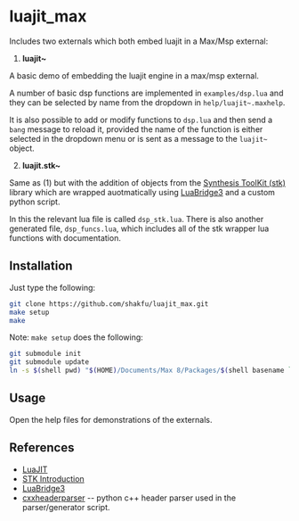 # luajit_max

Includes two externals which both embed luajit in a Max/Msp external:

1. **luajit~**

A basic demo of embedding the luajit engine in a max/msp external.

A number of basic dsp functions are implemented in `examples/dsp.lua` and they can be selected by name from the dropdown in `help/luajit~.maxhelp`.

It is also possible to add or modify functions to `dsp.lua` and then send a `bang` message to reload it, provided the name of the function is either selected in the dropdown menu or is sent as a message to the `luajit~` object.


2. **luajit.stk~**

Same as (1) but with the addition of objects from the [Synthesis ToolKit (stk)](https://github.com/thestk/stk) library which are wrapped auotmatically using [LuaBridge3](https://github.com/kunitoki/LuaBridge3) and a custom python script.

In this the relevant lua file is called `dsp_stk.lua`. There is also another generated file, `dsp_funcs.lua`, which includes all of the stk wrapper lua functions with documentation.


## Installation

Just type the following:

```bash
git clone https://github.com/shakfu/luajit_max.git
make setup
make
```

Note: `make setup` does the following:

```bash
git submodule init
git submodule update
ln -s $(shell pwd) "$(HOME)/Documents/Max 8/Packages/$(shell basename `pwd`)"
```

## Usage

Open the help files for demonstrations of the externals.


## References

- [LuaJIT](https://luajit.org)
- [STK Introduction](http://www.music.mcgill.ca/~gary/307/week8/stk.html)
- [LuaBridge3](https://github.com/kunitoki/LuaBridge3)
- [cxxheaderparser](https://github.com/robotpy/cxxheaderparser) -- python c++ header parser used in the parser/generator script.

